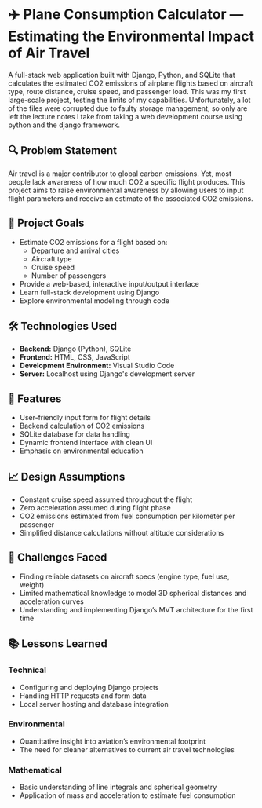 # ✈️ Plane Consumption Calculator — Estimating the Environmental Impact of Air Travel

A full-stack web application built with Django, Python, and SQLite that calculates the estimated CO2 emissions of airplane flights based on aircraft type, route distance, cruise speed, and passenger load. This was my first large-scale project, testing the limits of my capabilities. Unfortunately, a lot of the files were corrupted due to faulty storage management, so only are left the lecture notes I take from taking a web development course using python and the django framework.

## 🔍 Problem Statement

Air travel is a major contributor to global carbon emissions. Yet, most people lack awareness of how much CO2 a specific flight produces. This project aims to raise environmental awareness by allowing users to input flight parameters and receive an estimate of the associated CO2 emissions.

## 🎯 Project Goals

- Estimate CO2 emissions for a flight based on:
  - Departure and arrival cities
  - Aircraft type
  - Cruise speed
  - Number of passengers
- Provide a web-based, interactive input/output interface
- Learn full-stack development using Django
- Explore environmental modeling through code

## 🛠️ Technologies Used

- **Backend:** Django (Python), SQLite
- **Frontend:** HTML, CSS, JavaScript
- **Development Environment:** Visual Studio Code
- **Server:** Localhost using Django's development server

## 🔧 Features

- User-friendly input form for flight details
- Backend calculation of CO2 emissions
- SQLite database for data handling
- Dynamic frontend interface with clean UI
- Emphasis on environmental education

## 📈 Design Assumptions

- Constant cruise speed assumed throughout the flight
- Zero acceleration assumed during flight phase
- CO2 emissions estimated from fuel consumption per kilometer per passenger
- Simplified distance calculations without altitude considerations

## 🧩 Challenges Faced

- Finding reliable datasets on aircraft specs (engine type, fuel use, weight)
- Limited mathematical knowledge to model 3D spherical distances and acceleration curves
- Understanding and implementing Django’s MVT architecture for the first time

## 📚 Lessons Learned

### Technical

- Configuring and deploying Django projects
- Handling HTTP requests and form data
- Local server hosting and database integration

### Environmental

- Quantitative insight into aviation’s environmental footprint
- The need for cleaner alternatives to current air travel technologies

### Mathematical

- Basic understanding of line integrals and spherical geometry
- Application of mass and acceleration to estimate fuel consumption